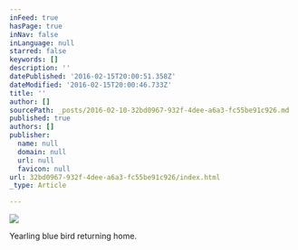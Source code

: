 ```yaml
---
inFeed: true
hasPage: true
inNav: false
inLanguage: null
starred: false
keywords: []
description: ''
datePublished: '2016-02-15T20:00:51.358Z'
dateModified: '2016-02-15T20:00:46.733Z'
title: ''
author: []
sourcePath: _posts/2016-02-10-32bd0967-932f-4dee-a6a3-fc55be91c926.md
published: true
authors: []
publisher:
  name: null
  domain: null
  url: null
  favicon: null
url: 32bd0967-932f-4dee-a6a3-fc55be91c926/index.html
_type: Article

---
```

![](https://the-grid-user-content.s3-us-west-2.amazonaws.com/c0bad459-05da-4e33-8ec9-773e2b4d3306.jpg)

Yearling blue bird returning home.